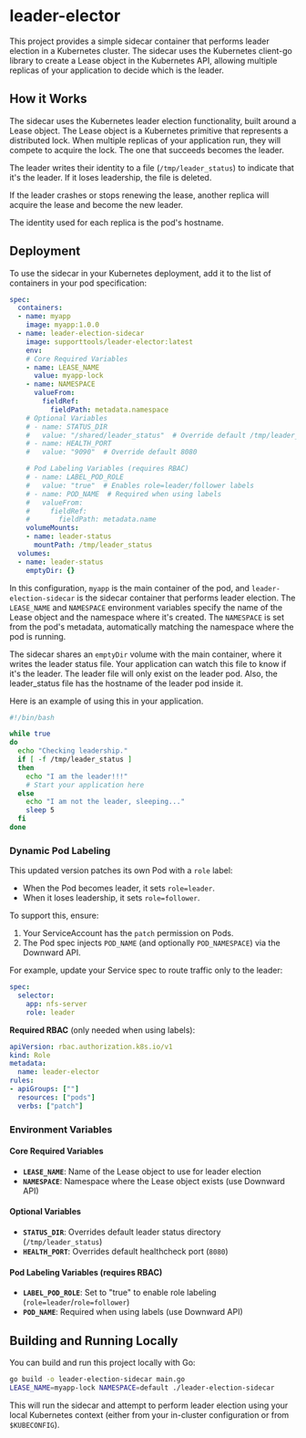 # leader-elector

This project provides a simple sidecar container that performs leader election in a Kubernetes cluster. The sidecar uses the Kubernetes client-go library to create a Lease object in the Kubernetes API, allowing multiple replicas of your application to decide which is the leader.

## How it Works

The sidecar uses the Kubernetes leader election functionality, built around a Lease object. The Lease object is a Kubernetes primitive that represents a distributed lock. When multiple replicas of your application run, they will compete to acquire the lock. The one that succeeds becomes the leader.

The leader writes their identity to a file (`/tmp/leader_status`) to indicate that it's the leader. If it loses leadership, the file is deleted.

If the leader crashes or stops renewing the lease, another replica will acquire the lease and become the new leader.

The identity used for each replica is the pod's hostname.

## Deployment

To use the sidecar in your Kubernetes deployment, add it to the list of containers in your pod specification:

```yaml
spec:
  containers:
  - name: myapp
    image: myapp:1.0.0
  - name: leader-election-sidecar
    image: supporttools/leader-elector:latest
    env:
    # Core Required Variables
    - name: LEASE_NAME
      value: myapp-lock
    - name: NAMESPACE
      valueFrom:
        fieldRef:
          fieldPath: metadata.namespace
    # Optional Variables
    # - name: STATUS_DIR
    #   value: "/shared/leader_status"  # Override default /tmp/leader_status
    # - name: HEALTH_PORT
    #   value: "9090"  # Override default 8080

    # Pod Labeling Variables (requires RBAC)
    # - name: LABEL_POD_ROLE
    #   value: "true"  # Enables role=leader/follower labels
    # - name: POD_NAME  # Required when using labels
    #   valueFrom:
    #     fieldRef:
    #       fieldPath: metadata.name
    volumeMounts:
    - name: leader-status
      mountPath: /tmp/leader_status
  volumes:
  - name: leader-status
    emptyDir: {}
```

In this configuration, `myapp` is the main container of the pod, and `leader-election-sidecar` is the sidecar container that performs leader election. The `LEASE_NAME` and `NAMESPACE` environment variables specify the name of the Lease object and the namespace where it's created. The `NAMESPACE` is set from the pod's metadata, automatically matching the namespace where the pod is running.

The sidecar shares an `emptyDir` volume with the main container, where it writes the leader status file. Your application can watch this file to know if it's the leader. The leader file will only exist on the leader pod. Also, the leader_status file has the hostname of the leader pod inside it.

Here is an example of using this in your application.

```bash
#!/bin/bash

while true
do
  echo "Checking leadership."
  if [ -f /tmp/leader_status ]
  then
    echo "I am the leader!!!"
    # Start your application here
  else
    echo "I am not the leader, sleeping..."
    sleep 5
  fi
done
```

### Dynamic Pod Labeling

This updated version patches its own Pod with a `role` label:
- When the Pod becomes leader, it sets `role=leader`.
- When it loses leadership, it sets `role=follower`.

To support this, ensure:
1. Your ServiceAccount has the `patch` permission on Pods.
2. The Pod spec injects `POD_NAME` (and optionally `POD_NAMESPACE`) via the Downward API.

For example, update your Service spec to route traffic only to the leader:
```yaml
spec:
  selector:
    app: nfs-server
    role: leader
```

**Required RBAC** (only needed when using labels):

```yaml
apiVersion: rbac.authorization.k8s.io/v1
kind: Role
metadata:
  name: leader-elector
rules:
- apiGroups: [""]
  resources: ["pods"]
  verbs: ["patch"]
```

### Environment Variables

#### Core Required Variables
- **`LEASE_NAME`**: Name of the Lease object to use for leader election  
- **`NAMESPACE`**: Namespace where the Lease object exists (use Downward API)

#### Optional Variables
- **`STATUS_DIR`**: Overrides default leader status directory (`/tmp/leader_status`)
- **`HEALTH_PORT`**: Overrides default healthcheck port (`8080`)

#### Pod Labeling Variables (requires RBAC)
- **`LABEL_POD_ROLE`**: Set to "true" to enable role labeling (`role=leader`/`role=follower`)
- **`POD_NAME`**: Required when using labels (use Downward API)

## Building and Running Locally

You can build and run this project locally with Go:

```bash
go build -o leader-election-sidecar main.go
LEASE_NAME=myapp-lock NAMESPACE=default ./leader-election-sidecar
```

This will run the sidecar and attempt to perform leader election using your local Kubernetes context (either from your in-cluster configuration or from `$KUBECONFIG`).
